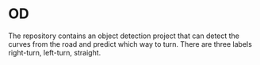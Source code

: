 # OD
The repository contains an object detection project that can detect the curves from the road and predict which way to turn. There are three labels right-turn, left-turn, straight.
